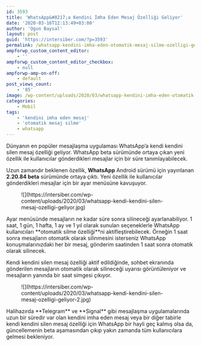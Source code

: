```yaml
---
id: 3593
title: 'WhatsApp&#8217;a Kendini İmha Eden Mesaj Özelliği Geliyor'
date: '2020-03-16T12:13:49+03:00'
author: 'Ogun Baysal'
layout: post
guid: 'https://intersiber.com/?p=3593'
permalink: /whatsapp-kendini-imha-eden-otomatik-mesaj-silme-ozelligi-geliyor/
ampforwp_custom_content_editor:
    - ''
ampforwp_custom_content_editor_checkbox:
    - null
ampforwp-amp-on-off:
    - default
post_views_count:
    - '85'
image: /wp-content/uploads/2020/03/whatsapp-kendini-imha-eden-otomatik-mesaj-silme-ozelligi-geliyor.jpg
categories:
    - Mobil
tags:
    - 'kendini imha eden mesaj'
    - 'otomatik mesaj silme'
    - whatsapp
---
```


Dünyanın en popüler mesajlaşma uygulaması WhatsApp’a kendi kendini silen mesaj özelliği geliyor. WhatsApp beta sürümünde ortaya çıkan yeni özellik ile kullanıcılar gönderdikleri mesajlar için bir süre tanımlayabilecek.

Uzun zamandır beklenen özellik, **WhatsApp** Android sürümü için yayınlanan **2.20.84 beta** sürümünde ortaya çıktı. Yeni özellik ile kullanıcılar gönderdikleri mesajlar için bir ayar menüsüne kavuşuyor.

<figure class="wp-block-image size-full">![](https://intersiber.com/wp-content/uploads/2020/03/whatsapp-kendi-kendini-silen-mesaj-ozelligi-geliyor.jpg)</figure>Ayar menüsünde mesajların ne kadar süre sonra silineceği ayarlanabiliyor. 1 saat, 1 gün, 1 hafta, 1 ay ve 1 yıl olarak sunulan seçeneklerle WhatsApp kullanıcıları **otomatik silme özelliği**ni aktifleştirebilecek. Örneğin 1 saat sonra mesajların otomatik olarak silinmesini isterseniz WhatsApp konuşmalarınızdaki her bir mesaj, gönderim saatinden 1 saat sonra otomatik olarak silinecek.

Kendi kendini silen mesaj özelliği aktif edildiğinde, sohbet ekranında gönderilen mesajların otomatik olarak silineceği uyarısı görüntüleniyor ve mesajların yanında bir saat simgesi çıkıyor.

<figure class="wp-block-image size-large">![](https://intersiber.com/wp-content/uploads/2020/03/whatsapp-kendi-kendini-silen-mesaj-ozelligi-geliyor-2.jpg)</figure>Halihazırda **Telegram** ve **Signal** gibi mesajlaşma uygulamalarında uzun bir süredir var olan kendini imha eden mesaj veya bir diğer tabirle kendi kendini silen mesaj özelliği için WhatsApp bir hayli geç kalmış olsa da, güncellemenin beta aşamasından çıkıp yakın zamanda tüm kullanıcılara gelmesi bekleniyor.